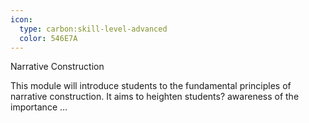 ```yaml
---
icon:
  type: carbon:skill-level-advanced
  color: 546E7A
---
```

Narrative Construction

This module will introduce students to the fundamental principles of narrative construction. It aims to heighten students? awareness of the importance ... 
